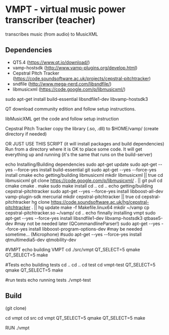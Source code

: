 VMPT - virtual music power transcriber (teacher)
================================================
transcribes music (from audio) to MusicXML




Dependencies
------------------------------------------------
 * QT5.4 (https://www.qt.io/download/)
 * vamp-hostsdk (http://www.vamp-plugins.org/develop.html)
 * Cepstral Pitch Tracker (https://code.soundsoftware.ac.uk/projects/cepstral-pitchtracker)
 * sndfile (http://www.mega-nerd.com/libsndfile/)
 * libmusicxml (https://code.google.com/p/libmusicxml/)

sudo apt-get install build-essential libsndfile1-dev libvamp-hostsdk3

QT
download community edition and follow setup instructions. 

libMusicXML
get the code and follow setup instruction

Cepstral Pitch Tracker
copy the library (.so, .dll) to $HOME/vamp/ (create directory if needed)


OR JUST USE THIS SCRIPT
(it will install packages and build dependencies)
Run from a directory where it is OK to place some code. 
It will get everything up and running 
(it's the same that runs on the build-server)


echo Installing/Building dependencies
sudo apt-get update
sudo apt-get --yes --force-yes install build-essential git
sudo apt-get --yes --force-yes install cmake
echo getting/building libmusicxml
mkdir libmusicxml || true
cd libmusicxml
git clone https://code.google.com/p/libmusicxml/ . || git pull
cd cmake
cmake .
make
sudo make install
cd ..
cd ..
echo getting/building cepstral-pitchtracker
sudo apt-get --yes --force-yes install libboost-all-dev vamp-plugin-sdk mercurial
mkdir cepstral-pitchtracker || true
cd cepstral-pitchtracker
hg clone https://code.soundsoftware.ac.uk/hg/cepstral-pitchtracker . || hg update
make -f Makefile.linux64
mkdir ~/vamp
cp cepstral-pitchtracker.so ~/vamp/
cd ..
echo finnally installing vmpt
sudo apt-get --yes --force-yes install libsndfile1-dev libvamp-hostsdk3 qtbase5-dev 
#may not be needed later (QCommandlineParser!)
sudo apt-get --yes --force-yes install libboost-program-options-dev
#may be needed sometime... (Microphone)
#sudo apt-get --yes --force-yes install qtmultimedia5-dev qtmobility-dev



#VMPT
echo building VMPT
cd ./src/vmpt
QT_SELECT=5 qmake
QT_SELECT=5 make

#Tests
echo building tests
cd ..
cd ..
cd test
cd vmpt-test
QT_SELECT=5 qmake
QT_SELECT=5 make

#run tests
echo running tests
./vmpt-test



Build
------------------------------------------------
(git clone)

cd vmpt
cd src
cd vmpt
QT_SELECT=5 qmake
QT_SELECT=5 make

RUN
./vmpt


